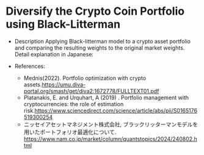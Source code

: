 # Diversify the Crypto Coin Portfolio using Black-Litterman
- Description
    Applying Black-litterman model to a crypto asset portfolio and comparing the resulting weights to the original market weights.
    Detail explanation in Japanese: 

- References:
    - Mednis(2022). Portfolio optimization with crypto assets.https://umu.diva-portal.org/smash/get/diva2:1672778/FULLTEXT01.pdf
    - Platanakis, E. and Urquhart, A (2019) . Portfolio management with cryptocurrencies: the role of estimation risk.https://www.sciencedirect.com/science/article/abs/pii/S0165176519300254
    - ニッセイアセットマネジメント株式会社, ブラックリッターマンモデルを用いたポートフォリオ最適化について. https://www.nam.co.jp/market/column/quantstopics/2024/240802.html